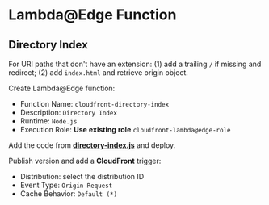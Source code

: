 # Lambda@Edge Function
## Directory Index

For URI paths that don't have an extension: (1) add a trailing `/` if missing and redirect; (2) add `index.html` and retrieve origin object.

Create Lambda@Edge function:

- Function Name: `cloudfront-directory-index`
- Description: `Directory Index`
- Runtime: `Node.js`
- Execution Role: **Use existing role** `cloudfront-lambda@edge-role`

Add the code from **[directory-index.js](directory-index.js)** and deploy.

Publish version and add a **CloudFront** trigger:

- Distribution: select the distribution ID
- Event Type: `Origin Request`
- Cache Behavior: `Default (*)`
